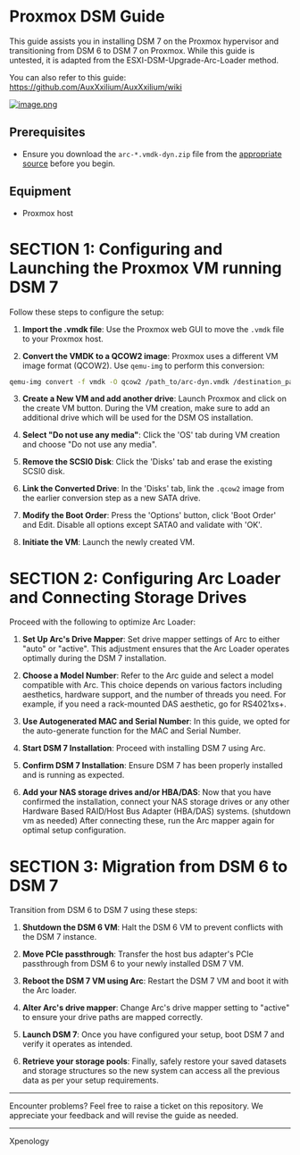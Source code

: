 # Proxmox DSM Guide

This guide assists you in installing DSM 7 on the Proxmox hypervisor and transitioning from DSM 6 to DSM 7 on Proxmox. While this guide is untested, it is adapted from the ESXI-DSM-Upgrade-Arc-Loader method. 

You can also refer to this guide: https://github.com/AuxXxilium/AuxXxilium/wiki

[![image.png](https://i.postimg.cc/B6y2Q23Y/image.png)](https://postimg.cc/ftcV8tJm)

## Prerequisites

- Ensure you download the `arc-*.vmdk-dyn.zip` file from the [appropriate source](https://github.com/AuxXxilium/arc/releases) before you begin.

## Equipment

- Proxmox host

# SECTION 1: Configuring and Launching the Proxmox VM running DSM 7

Follow these steps to configure the setup:

1. **Import the .vmdk file**: Use the Proxmox web GUI to move the `.vmdk` file to your Proxmox host.

2. **Convert the VMDK to a QCOW2 image**: Proxmox uses a different VM image format (QCOW2). Use `qemu-img` to perform this conversion:

```bash
qemu-img convert -f vmdk -O qcow2 /path_to/arc-dyn.vmdk /destination_path/arc-dyn.qcow2
```

3. **Create a New VM and add another drive**: Launch Proxmox and click on the create VM button. During the VM creation, make sure to add an additional drive which will be used for the DSM OS installation.

4. **Select "Do not use any media"**: Click the 'OS' tab during VM creation and choose "Do not use any media".

5. **Remove the SCSI0 Disk**: Click the 'Disks' tab and erase the existing SCSI0 disk.

6. **Link the Converted Drive**: In the 'Disks' tab, link the  `.qcow2` image from the earlier conversion step as a new SATA drive.

7. **Modify the Boot Order**: Press the 'Options' button, click 'Boot Order' and Edit. Disable all options except SATA0 and validate with 'OK'. 

8. **Initiate the VM**: Launch the newly created VM.

# SECTION 2: Configuring Arc Loader and Connecting Storage Drives

Proceed with the following to optimize Arc Loader:

1. **Set Up Arc's Drive Mapper**: Set drive mapper settings of Arc to either "auto" or "active". This adjustment ensures that the Arc Loader operates optimally during the DSM 7 installation.

2. **Choose a Model Number**: Refer to the Arc guide and select a model compatible with Arc. This choice depends on various factors including aesthetics, hardware support, and the number of threads you need. For example, if you need a rack-mounted DAS aesthetic, go for RS4021xs+.
   
3. **Use Autogenerated MAC and Serial Number**: In this guide, we opted for the auto-generate function for the MAC and Serial Number.

4. **Start DSM 7 Installation**: Proceed with installing DSM 7 using Arc.

5. **Confirm DSM 7 Installation**: Ensure DSM 7 has been properly installed and is running as expected.

6. **Add your NAS storage drives and/or HBA/DAS**: Now that you have confirmed the installation, connect your NAS storage drives or any other Hardware Based RAID/Host Bus Adapter (HBA/DAS) systems. (shutdown vm as needed) After connecting these, run the Arc mapper again for optimal setup configuration.

# SECTION 3: Migration from DSM 6 to DSM 7

Transition from DSM 6 to DSM 7 using these steps:

1. **Shutdown the DSM 6 VM**: Halt the DSM 6 VM to prevent conflicts with the DSM 7 instance.

2. **Move PCIe passthrough**: Transfer the host bus adapter's PCIe passthrough from DSM 6 to your newly installed DSM 7 VM.

3. **Reboot the DSM 7 VM using Arc**: Restart the DSM 7 VM and boot it with the Arc loader.

4. **Alter Arc's drive mapper**: Change Arc's drive mapper setting to "active" to ensure your drive paths are mapped correctly.

5. **Launch DSM 7**: Once you have configured your setup, boot DSM 7 and verify it operates as intended.

6. **Retrieve your storage pools**: Finally, safely restore your saved datasets and storage structures so the new system can access all the previous data as per your setup requirements.

---

Encounter problems? Feel free to raise a ticket on this repository. We appreciate your feedback and will revise the guide as needed.

---
Xpenology
